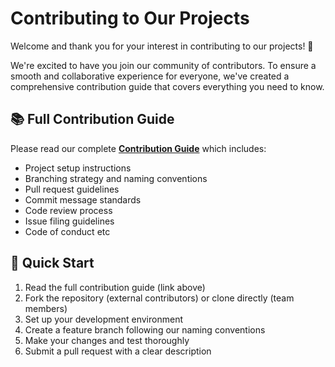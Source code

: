 # Contributing to Our Projects

Welcome and thank you for your interest in contributing to our projects! 🎉

We're excited to have you join our community of contributors. To ensure a smooth and collaborative experience for everyone, we've created a comprehensive contribution guide that covers everything you need to know.

## 📚 Full Contribution Guide

Please read our complete **[Contribution Guide](https://doc.clickup.com/9015818378/d/h/8cp4y4a-2655/2a3ab8c31eb7bd6)** which includes:

- Project setup instructions
- Branching strategy and naming conventions
- Pull request guidelines
- Commit message standards
- Code review process
- Issue filing guidelines
- Code of conduct etc
  

## 🚀 Quick Start

1. Read the full contribution guide (link above)
2. Fork the repository (external contributors) or clone directly (team members)
3. Set up your development environment
4. Create a feature branch following our naming conventions
5. Make your changes and test thoroughly
6. Submit a pull request with a clear description
